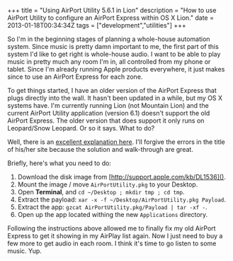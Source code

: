 +++
title = "Using AirPort Utility 5.6.1 in Lion"
description = "How to use AirPort Utility to configure an AirPort Express within OS X Lion."
date = 2013-01-18T00:34:34Z
tags = ["development","utilities"]
+++

So I'm in the beginning stages of planning a whole-house automation system. Since music is pretty damn important to me, the first part of this system I'd like to get right is whole-house audio. I want to be able to play music in pretty much any room I'm in, all controlled from my phone or tablet. Since I'm already running Apple products everywhere, it just makes since to use an AirPort Express for each zone.

<!--more-->

To get things started, I have an older version of the AirPort Express that plugs directly into the wall. It hasn't been updated in a while, but my OS X systems have. I'm currently running Lion (not Mountain Lion) and the current AirPort Utility application (version 6.1) doesn't support the old AirPort Express. The older version that does support it only runs on Leopard/Snow Leopard. Or so it says. What to do?

Well, there is an [excellent explanation here](http://rants.srdxas.com/?p=249). I'll forgive the errors in the title of his/her site because the solution and walk-through are great.

Briefly, here's what you need to do:

  1. Download the disk image from [http://support.apple.com/kb/DL1536]().
  2. Mount the image / move `AirPortUtility.pkg` to your Desktop.
  3. Open **Terminal**, and `cd ~/Desktop ; mkdir tmp ; cd tmp`.
  4. Extract the payload: `xar -x -f ~/Desktop/AirPortUtility.pkg Payload`.
  5. Extract the app: `gzcat AirPortUtility.pkg/Payload | tar -xf -`.
  6. Open up the app located withing the new `Applications` directory.

Following the instructions above allowed me to finally fix my old AirPort Express to get it showing in my AirPlay list again. Now I just need to buy a few more to get audio in each room. I think it's time to go listen to some music. Yup.
